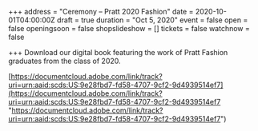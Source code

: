 +++
address = "Ceremony – Pratt 2020 Fashion"
date = 2020-10-01T04:00:00Z
draft = true
duration = "Oct 5, 2020"
event = false
open = false
openingsoon = false
shopslideshow = []
tickets = false
watchnow = false

+++
Download our digital book featuring the work of Pratt Fashion graduates from the class of 2020. 

[https://documentcloud.adobe.com/link/track?uri=urn:aaid:scds:US:9e28fbd7-fd58-4707-9cf2-9d4939514ef7](https://documentcloud.adobe.com/link/track?uri=urn:aaid:scds:US:9e28fbd7-fd58-4707-9cf2-9d4939514ef7 "https://documentcloud.adobe.com/link/track?uri=urn:aaid:scds:US:9e28fbd7-fd58-4707-9cf2-9d4939514ef7")